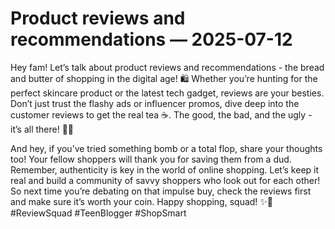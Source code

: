 # Product reviews and recommendations — 2025-07-12

Hey fam! Let’s talk about product reviews and recommendations - the bread and butter of shopping in the digital age! 🛍️ Whether you’re hunting for the perfect skincare product or the latest tech gadget, reviews are your besties. Don’t just trust the flashy ads or influencer promos, dive deep into the customer reviews to get the real tea ☕. The good, the bad, and the ugly - it’s all there! 💁‍♀️

And hey, if you’ve tried something bomb or a total flop, share your thoughts too! Your fellow shoppers will thank you for saving them from a dud. Remember, authenticity is key in the world of online shopping. Let’s keep it real and build a community of savvy shoppers who look out for each other! So next time you’re debating on that impulse buy, check the reviews first and make sure it’s worth your coin. Happy shopping, squad! ✨🛒 #ReviewSquad #TeenBlogger #ShopSmart